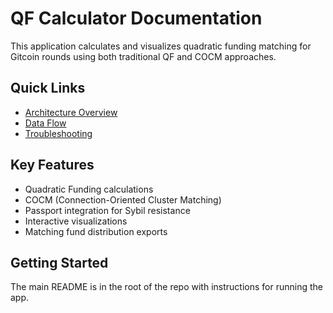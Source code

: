 # QF Calculator Documentation

This application calculates and visualizes quadratic funding matching for Gitcoin rounds using both traditional QF and COCM approaches.

## Quick Links
- [Architecture Overview](architecture.md)
- [Data Flow](data-flow.md)
- [Troubleshooting](troubleshooting.md)

## Key Features
- Quadratic Funding calculations
- COCM (Connection-Oriented Cluster Matching)
- Passport integration for Sybil resistance
- Interactive visualizations
- Matching fund distribution exports

## Getting Started
The main README is in the root of the repo with instructions for running the app.